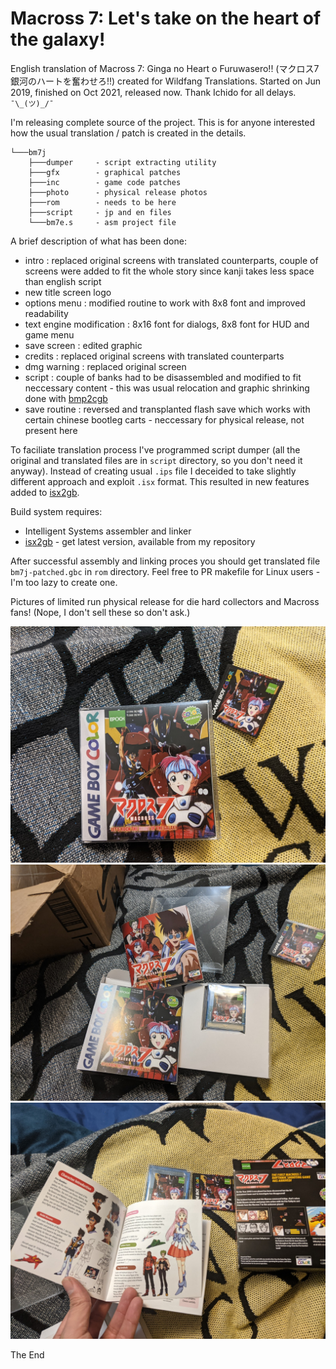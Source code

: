 # Macross 7: Let's take on the heart of the galaxy!

English translation of Macross 7: Ginga no Heart o Furuwasero!! (マクロス7 銀河のハートを奮わせろ!!) created for Wildfang Translations. Started on Jun 2019, finished on Oct 2021, released now. Thank Ichido for all delays. `¯\_(ツ)_/¯`

I'm releasing complete source of the project. This is for anyone interested how the usual translation / patch is created in the details. 

```
└───bm7j
    ├───dumper     - script extracting utility
    ├───gfx        - graphical patches
    ├───inc        - game code patches
    ├───photo      - physical release photos
    ├───rom        - needs to be here
    ├───script     - jp and en files
    └───bm7e.s     - asm project file

```

A brief description of what has been done:

- intro : replaced original screens with translated counterparts, couple of screens were added to fit the whole story since kanji takes less space than english script
- new title screen logo
- options menu : modified routine to work with 8x8 font and improved readability
- text engine modification : 8x16 font for dialogs, 8x8 font for HUD and game menu
- save screen : edited graphic
- credits : replaced original screens with translated counterparts
- dmg warning : replaced original screen
- script : couple of banks had to be disassembled and modified to fit neccessary content - this was usual relocation and graphic shrinking done with [bmp2cgb](https://github.com/gitendo/bmp2cgb)
- save routine : reversed and transplanted flash save which works with certain chinese bootleg carts - neccessary for physical release, not present here

To faciliate translation process I've programmed script dumper (all the original and translated files are in `script` directory, so you don't need it anyway). Instead of creating usual `.ips` file I deceided to take slightly different approach and exploit `.isx` format. This resulted in new features added to [isx2gb](https://github.com/gitendo/isx2gb).

Build system requires:
- Intelligent Systems assembler and linker
- [isx2gb](https://github.com/gitendo/isx2gb) - get latest version, available from my repository

After successful assembly and linking proces you should get translated file  `bm7j-patched.gbc` in `rom` directory. Feel free to PR makefile for Linux users - I'm too lazy to create one.

Pictures of limited run physical release for die hard collectors and Macross fans! (Nope, I don't sell these so don't ask.)

![IMG1](photo/PXL_20230404_221206804.jpg?raw=true "Physical release 1")
![IMG2](photo/PXL_20230404_221241209.jpg?raw=true "Physical release 2")
![IMG3](photo/PXL_20230404_221328706.jpg?raw=true "Physical release 3")

The End